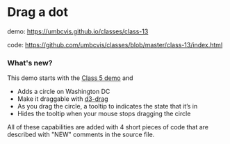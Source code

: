 # Drag a dot

demo: https://umbcvis.github.io/classes/class-13

code: https://github.com/umbcvis/classes/blob/master/class-13/index.html

### What's new?

This demo starts with the [Class 5 demo](https://umbcvis.github.io/classes/class-05/) and

* Adds a circle on Washington DC
* Make it draggable with [d3-drag](https://github.com/d3/d3-drag)
* As you drag the circle, a tooltip to indicates the state that it’s in
* Hides the tooltip when your mouse stops dragging the circle

All of these capabilities are added with 4 short pieces of code that are described with "NEW" comments in the source file.
